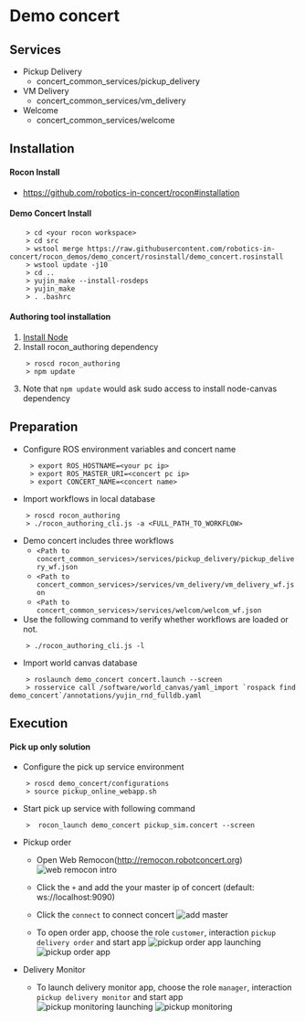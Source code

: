 # Demo concert
## Services
* Pickup Delivery
    * concert_common_services/pickup_delivery
* VM Delivery
    * concert_common_services/vm_delivery
* Welcome
    * concert_common_services/welcome

## Installation
#### Rocon Install
* https://github.com/robotics-in-concert/rocon#installation

#### Demo Concert Install
```    
    > cd <your rocon workspace>
    > cd src
    > wstool merge https://raw.githubusercontent.com/robotics-in-concert/rocon_demos/demo_concert/rosinstall/demo_concert.rosinstall
    > wstool update -j10
    > cd ..
    > yujin_make --install-rosdeps
    > yujin_make
    > . .bashrc
```    
#### Authoring tool installation

1. [Install Node](https://github.com/joyent/node/wiki/Installing-Node.js-via-package-manager#ubuntu-debian-linux-mint-elementary-os-etc)
2. Install rocon_authoring dependency

```  
    > roscd rocon_authoring
    > npm update
```

3. Note that `npm update` would ask sudo access to install node-canvas dependency
    
## Preparation

* Configure ROS environment variables and concert name
```
     > export ROS_HOSTNAME=<your pc ip>
     > export ROS_MASTER_URI=<concert pc ip>
     > export CONCERT_NAME=<concert name>
```
*  Import workflows in local database
```    
    > roscd rocon_authoring
    > ./rocon_authoring_cli.js -a <FULL_PATH_TO_WORKFLOW>
```
   * Demo concert includes three workflows
      * `<Path to concert_common_services>/services/pickup_delivery/pickup_delivery_wf.json`
      * `<Path to concert_common_services>/services/vm_delivery/vm_delivery_wf.json`
      * `<Path to concert_common_services>/services/welcom/welcom_wf.json`
   * Use the following command to verify whether workflows are loaded or not.
```    
    > ./rocon_authoring_cli.js -l
```
* Import world canvas database
```    
    > roslaunch demo_concert concert.launch --screen
    > rosservice call /software/world_canvas/yaml_import `rospack find demo_concert`/annotations/yujin_rnd_fulldb.yaml
```    
## Execution

#### Pick up only solution
* Configure the pick up service environment
```    
    > roscd demo_concert/configurations
    > source pickup_online_webapp.sh
```    

* Start pick up service with following command
```         
    >  rocon_launch demo_concert pickup_sim.concert --screen
```    
   
* Pickup order
   * Open Web Remocon(http://remocon.robotconcert.org)
   ![web remocon intro](https://raw.githubusercontent.com/robotics-in-concert/rocon_demos/demo_concert/imgs/web_remocon_intro.png)

   *  Click the ```+``` and add the your master ip of concert (default: ws://localhost:9090)
   *  Click the ```connect``` to connect concert
   ![add master](https://raw.githubusercontent.com/robotics-in-concert/rocon_demos/demo_concert/imgs/web_remocon_add_master_ip.png)
          
   *  To open order app, choose the role ```customer```, interaction ```pickup delivery order``` and start app
      ![pickup order app launching](https://raw.githubusercontent.com/robotics-in-concert/rocon_demos/demo_concert/imgs/web_remocon_monitoring_app_launch.png)
      ![pickup order app](https://raw.githubusercontent.com/robotics-in-concert/rocon_demos/demo_concert/imgs/web_remocon_order_app.png)
          
* Delivery Monitor
   * To launch delivery monitor app, choose the role ```manager```, interaction ```pickup delivery monitor``` and start app
   ![pickup monitoring launching](https://github.com/robotics-in-concert/rocon_demos/blob/demo_concert/imgs/web_remocon_monitoring_app_launch.png)
   ![pickup monitoring](https://raw.githubusercontent.com/robotics-in-concert/rocon_demos/demo_concert/imgs/web_remocon_monitoring_app.png)

